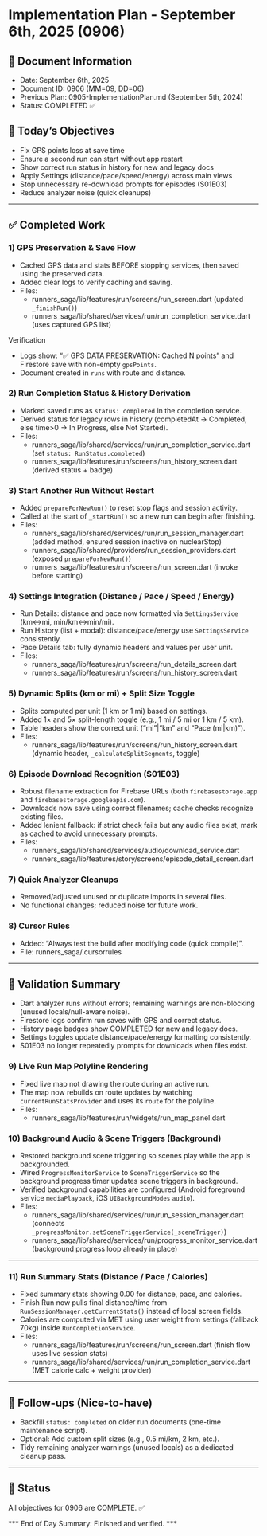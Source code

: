 # Implementation Plan - September 6th, 2025 (0906)

## 📅 Document Information
- Date: September 6th, 2025
- Document ID: 0906 (MM=09, DD=06)
- Previous Plan: 0905-ImplementationPlan.md (September 5th, 2024)
- Status: COMPLETED ✅

## 🎯 Today’s Objectives
- Fix GPS points loss at save time
- Ensure a second run can start without app restart
- Show correct run status in history for new and legacy docs
- Apply Settings (distance/pace/speed/energy) across main views
- Stop unnecessary re-download prompts for episodes (S01E03)
- Reduce analyzer noise (quick cleanups)

---

## ✅ Completed Work

### 1) GPS Preservation & Save Flow
- Cached GPS data and stats BEFORE stopping services, then saved using the preserved data.
- Added clear logs to verify caching and saving.
- Files:
  - runners_saga/lib/features/run/screens/run_screen.dart (updated `_finishRun()`)
  - runners_saga/lib/shared/services/run/run_completion_service.dart (uses captured GPS list)

Verification
- Logs show: “✅ GPS DATA PRESERVATION: Cached N points” and Firestore save with non-empty `gpsPoints`.
- Document created in `runs` with route and distance.

### 2) Run Completion Status & History Derivation
- Marked saved runs as `status: completed` in the completion service.
- Derived status for legacy rows in history (completedAt → Completed, else time>0 → In Progress, else Not Started).
- Files:
  - runners_saga/lib/shared/services/run/run_completion_service.dart (set `status: RunStatus.completed`)
  - runners_saga/lib/features/run/screens/run_history_screen.dart (derived status + badge)

### 3) Start Another Run Without Restart
- Added `prepareForNewRun()` to reset stop flags and session activity.
- Called at the start of `_startRun()` so a new run can begin after finishing.
- Files:
  - runners_saga/lib/shared/services/run/run_session_manager.dart (added method, ensured session inactive on nuclearStop)
  - runners_saga/lib/shared/providers/run_session_providers.dart (exposed `prepareForNewRun()`)
  - runners_saga/lib/features/run/screens/run_screen.dart (invoke before starting)

### 4) Settings Integration (Distance / Pace / Speed / Energy)
- Run Details: distance and pace now formatted via `SettingsService` (km↔mi, min/km↔min/mi).
- Run History (list + modal): distance/pace/energy use `SettingsService` consistently.
- Pace Details tab: fully dynamic headers and values per user unit.
- Files:
  - runners_saga/lib/features/run/screens/run_details_screen.dart
  - runners_saga/lib/features/run/screens/run_history_screen.dart

### 5) Dynamic Splits (km or mi) + Split Size Toggle
- Splits computed per unit (1 km or 1 mi) based on settings.
- Added 1× and 5× split-length toggle (e.g., 1 mi / 5 mi or 1 km / 5 km).
- Table headers show the correct unit (“mi”|“km” and “Pace (mi|km)”).
- Files:
  - runners_saga/lib/features/run/screens/run_history_screen.dart (dynamic header, `_calculateSplitSegments`, toggle)

### 6) Episode Download Recognition (S01E03)
- Robust filename extraction for Firebase URLs (both `firebasestorage.app` and `firebasestorage.googleapis.com`).
- Downloads now save using correct filenames; cache checks recognize existing files.
- Added lenient fallback: if strict check fails but any audio files exist, mark as cached to avoid unnecessary prompts.
- Files:
  - runners_saga/lib/shared/services/audio/download_service.dart
  - runners_saga/lib/features/story/screens/episode_detail_screen.dart

### 7) Quick Analyzer Cleanups
- Removed/adjusted unused or duplicate imports in several files.
- No functional changes; reduced noise for future work.

### 8) Cursor Rules
- Added: “Always test the build after modifying code (quick compile)”.
- File: runners_saga/.cursorrules

---

## 🧪 Validation Summary
- Dart analyzer runs without errors; remaining warnings are non-blocking (unused locals/null-aware noise).
- Firestore logs confirm run saves with GPS and correct status.
- History page badges show COMPLETED for new and legacy docs.
- Settings toggles update distance/pace/energy formatting consistently.
- S01E03 no longer repeatedly prompts for downloads when files exist.

### 9) Live Run Map Polyline Rendering
- Fixed live map not drawing the route during an active run.
- The map now rebuilds on route updates by watching `currentRunStatsProvider` and uses its `route` for the polyline.
- Files:
  - runners_saga/lib/features/run/widgets/run_map_panel.dart

### 10) Background Audio & Scene Triggers (Background)
- Restored background scene triggering so scenes play while the app is backgrounded.
- Wired `ProgressMonitorService` to `SceneTriggerService` so the background progress timer updates scene triggers in background.
- Verified background capabilities are configured (Android foreground service `mediaPlayback`, iOS `UIBackgroundModes` `audio`).
- Files:
  - runners_saga/lib/shared/services/run/run_session_manager.dart (connects `_progressMonitor.setSceneTriggerService(_sceneTrigger)`)
  - runners_saga/lib/shared/services/run/progress_monitor_service.dart (background progress loop already in place)

---

### 11) Run Summary Stats (Distance / Pace / Calories)
- Fixed summary stats showing 0.00 for distance, pace, and calories.
- Finish Run now pulls final distance/time from `RunSessionManager.getCurrentStats()` instead of local screen fields.
- Calories are computed via MET using user weight from settings (fallback 70kg) inside `RunCompletionService`.
- Files:
  - runners_saga/lib/features/run/screens/run_screen.dart (finish flow uses live session stats)
  - runners_saga/lib/shared/services/run/run_completion_service.dart (MET calorie calc + weight provider)

---

## 📌 Follow-ups (Nice-to-have)
- Backfill `status: completed` on older run documents (one-time maintenance script).
- Optional: Add custom split sizes (e.g., 0.5 mi/km, 2 km, etc.).
- Tidy remaining analyzer warnings (unused locals) as a dedicated cleanup pass.

---

## 🚀 Status
All objectives for 0906 are COMPLETE. ✅

*** End of Day Summary: Finished and verified. ***
